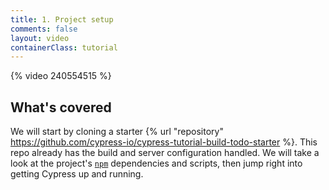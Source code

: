 ```yaml
---
title: 1. Project setup
comments: false
layout: video
containerClass: tutorial
---
```


{% video 240554515 %}

## What's covered

We will start by cloning a starter {% url "repository" https://github.com/cypress-io/cypress-tutorial-build-todo-starter %}. This repo already has the build and server configuration handled. We will take a look at the project's [`npm`](https://www.npmjs.com/) dependencies and scripts, then jump right into getting Cypress up and running.
